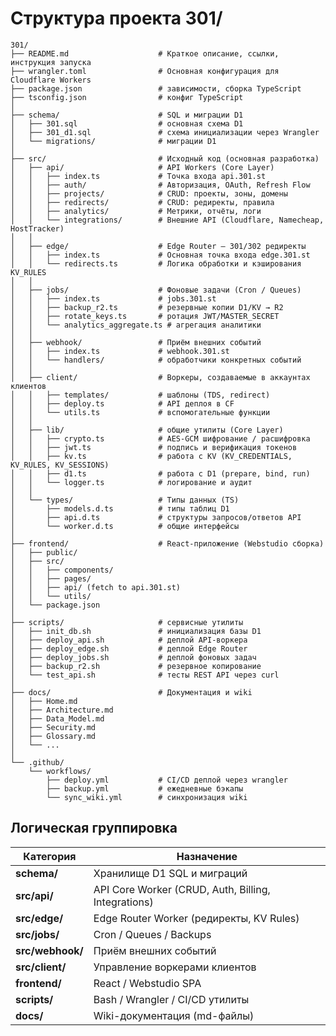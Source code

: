 # Cтруктура проекта 301/


```plaintext
301/
├── README.md                    # Краткое описание, ссылки, инструкция запуска
├── wrangler.toml                # Основная конфигурация для Cloudflare Workers
├── package.json                 # зависимости, сборка TypeScript
├── tsconfig.json                # конфиг TypeScript
│
├── schema/                      # SQL и миграции D1
│   ├── 301.sql                  # основная схема D1
│   ├── 301_d1.sql               # схема инициализации через Wrangler
│   └── migrations/              # миграции D1
│
├── src/                         # Исходный код (основная разработка)
│   ├── api/                     # API Workers (Core Layer)
│   │   ├── index.ts             # Точка входа api.301.st
│   │   ├── auth/                # Авторизация, OAuth, Refresh Flow
│   │   ├── projects/            # CRUD: проекты, зоны, домены
│   │   ├── redirects/           # CRUD: редиректы, правила
│   │   ├── analytics/           # Метрики, отчёты, логи
│   │   └── integrations/        # Внешние API (Cloudflare, Namecheap, HostTracker)
│   │
│   ├── edge/                    # Edge Router — 301/302 редиректы
│   │   ├── index.ts             # Основная точка входа edge.301.st
│   │   └── redirects.ts         # Логика обработки и кэширования KV_RULES
│   │
│   ├── jobs/                    # Фоновые задачи (Cron / Queues)
│   │   ├── index.ts             # jobs.301.st
│   │   ├── backup_r2.ts         # резервные копии D1/KV → R2
│   │   ├── rotate_keys.ts       # ротация JWT/MASTER_SECRET
│   │   └── analytics_aggregate.ts # агрегация аналитики
│   │
│   ├── webhook/                 # Приём внешних событий
│   │   ├── index.ts             # webhook.301.st
│   │   └── handlers/            # обработчики конкретных событий
│   │
│   ├── client/                  # Воркеры, создаваемые в аккаунтах клиентов
│   │   ├── templates/           # шаблоны (TDS, redirect)
│   │   ├── deploy.ts            # API деплоя в CF
│   │   └── utils.ts             # вспомогательные функции
│   │
│   ├── lib/                     # общие утилиты (Core Layer)
│   │   ├── crypto.ts            # AES-GCM шифрование / расшифровка
│   │   ├── jwt.ts               # подпись и верификация токенов
│   │   ├── kv.ts                # работа с KV (KV_CREDENTIALS, KV_RULES, KV_SESSIONS)
│   │   ├── d1.ts                # работа с D1 (prepare, bind, run)
│   │   └── logger.ts            # логирование и аудит
│   │
│   └── types/                   # Типы данных (TS)
│       ├── models.d.ts          # типы таблиц D1
│       ├── api.d.ts             # структуры запросов/ответов API
│       └── worker.d.ts          # общие интерфейсы
│
├── frontend/                    # React-приложение (Webstudio сборка)
│   ├── public/                  
│   ├── src/                     
│   │   ├── components/          
│   │   ├── pages/               
│   │   ├── api/ (fetch to api.301.st)
│   │   └── utils/               
│   └── package.json             
│
├── scripts/                     # сервисные утилиты
│   ├── init_db.sh               # инициализация базы D1
│   ├── deploy_api.sh            # деплой API-воркера
│   ├── deploy_edge.sh           # деплой Edge Router
│   ├── deploy_jobs.sh           # деплой фоновых задач
│   ├── backup_r2.sh             # резервное копирование
│   └── test_api.sh              # тесты REST API через curl
│
├── docs/                        # Документация и wiki
│   ├── Home.md
│   ├── Architecture.md
│   ├── Data_Model.md
│   ├── Security.md
│   ├── Glossary.md
│   └── ...
│
└── .github/
    └── workflows/
        ├── deploy.yml           # CI/CD деплой через wrangler
        ├── backup.yml           # ежедневные бэкапы
        └── sync_wiki.yml        # синхронизация wiki
```

## Логическая группировка

| Категория        | Назначение                                          |
| ---------------- | --------------------------------------------------- |
| **schema/**      | Хранилище D1 SQL и миграций                         |
| **src/api/**     | API Core Worker (CRUD, Auth, Billing, Integrations) |
| **src/edge/**    | Edge Router Worker (редиректы, KV Rules)            |
| **src/jobs/**    | Cron / Queues / Backups                             |
| **src/webhook/** | Приём внешних событий                               |
| **src/client/**  | Управление воркерами клиентов                       |
| **frontend/**    | React / Webstudio SPA                               |
| **scripts/**     | Bash / Wrangler / CI/CD утилиты                     |
| **docs/**        | Wiki-документация (md-файлы)                        |

